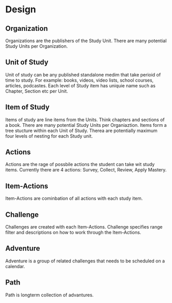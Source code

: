 # Design

## Organization

Organizations are the publishers of the Study Unit. There are many potential Study Units per Organization.

## Unit of Study

Unit of study can be any published standalone medim that take perioid of time to study. For example: books, videos, video lists, school courses, articles, podcastes. Each level of Study item has uniquie name such as Chapter, Section etc per Unit.

## Item of Study
Items of study are line items from the Units. Think chapters and sections of a book. There are many potential Study Units per Organiaztion. Items form a tree stucture within each Unit of Study. Therea are potentially maximum four levels of nesting for each Study unit. 

## Actions
Actions are the rage of possbile actions the student can take wit study items. Currently there are 4 actions: Survey, Collect, Review, Apply Mastery.

## Item-Actions

Item-Actions are cominbation of all actions with each study item. 

## Challenge

Challenges are created with each Item-Actions. Challenge specifies range filter and descriptions on how to work through the Item-Actions.

## Adventure

Adventure is a group of related challenges that needs to be scheduled on a calendar. 

## Path

Path is longterm collection of advantures.